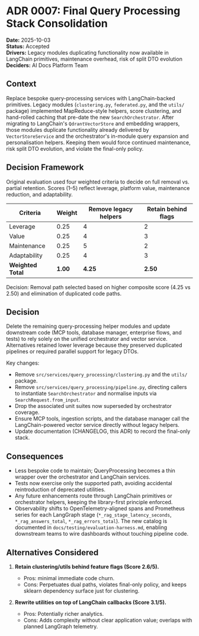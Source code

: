 # ADR 0007: Final Query Processing Stack Consolidation

**Date:** 2025-10-03  
**Status:** Accepted  
**Drivers:** Legacy modules duplicating functionality now available in LangChain primitives, maintenance overhead, risk of split DTO evolution  
**Deciders:** AI Docs Platform Team

## Context

Replace bespoke query-processing services with LangChain-backed primitives.
Legacy modules (`clustering.py`, `federated.py`, and the `utils/` package)
implemented MapReduce-style helpers, score clustering, and hand-rolled caching
that pre-date the new `SearchOrchestrator`. After migrating to LangChain's
`QdrantVectorStore` and embedding wrappers, those modules duplicate
functionality already delivered by `VectorStoreService` and the orchestrator's
in-module query expansion and personalisation helpers. Keeping them would force
continued maintenance, risk split DTO evolution, and violate the final-only
policy.

## Decision Framework

Original evaluation used four weighted criteria to decide on full removal vs. partial retention. Scores (1–5) reflect leverage, platform value, maintenance reduction, and adaptability.

| Criteria           | Weight   | Remove legacy helpers | Retain behind flags |
| ------------------ | -------- | --------------------- | ------------------- |
| Leverage           | 0.25     | 4                     | 2                   |
| Value              | 0.25     | 4                     | 3                   |
| Maintenance        | 0.25     | 5                     | 2                   |
| Adaptability       | 0.25     | 4                     | 3                   |
| **Weighted Total** | **1.00** | **4.25**              | **2.50**            |

Decision: Removal path selected based on higher composite score (4.25 vs 2.50) and elimination of duplicated code paths.

## Decision

Delete the remaining query-processing helper modules and update downstream code
(MCP tools, database manager, enterprise flows, and tests) to rely solely on the
unified orchestrator and vector service. Alternatives retained lower leverage
because they preserved duplicated pipelines or required parallel support for
legacy DTOs.

Key changes:

- Remove `src/services/query_processing/clustering.py` and the `utils/` package.
- Remove `src/services/query_processing/pipeline.py`, directing callers to
  instantiate `SearchOrchestrator` and normalise inputs via
  `SearchRequest.from_input`.
- Drop the associated unit suites now superseded by orchestrator coverage.
- Ensure MCP tools, ingestion scripts, and the database manager call the
  LangChain-powered vector service directly without legacy helpers.
- Update documentation (CHANGELOG, this ADR) to record the final-only stack.

## Consequences

- Less bespoke code to maintain; QueryProcessing becomes a thin wrapper over the
  orchestrator and LangChain services.
- Tests now exercise only the supported path, avoiding accidental reintroduction
  of deprecated utilities.
- Any future enhancements route through LangChain primitives or orchestrator
  helpers, keeping the library-first principle enforced.
- Observability shifts to OpenTelemetry-aligned spans and Prometheus series for
  each LangGraph stage (`*_rag_stage_latency_seconds`, `*_rag_answers_total`,
  `*_rag_errors_total`). The new catalog is documented in
  `docs/testing/evaluation-harness.md`, enabling downstream teams to wire
  dashboards without touching pipeline code.

## Alternatives Considered

1. **Retain clustering/utils behind feature flags (Score 2.6/5).**

   - Pros: minimal immediate code churn.
   - Cons: Perpetuates dual paths, violates final-only policy, and keeps sklearn
     dependency surface just for clustering.

2. **Rewrite utilities on top of LangChain callbacks (Score 3.1/5).**
   - Pros: Potentially richer analytics.
   - Cons: Adds complexity without clear application value; overlaps with planned
     LangGraph telemetry.
